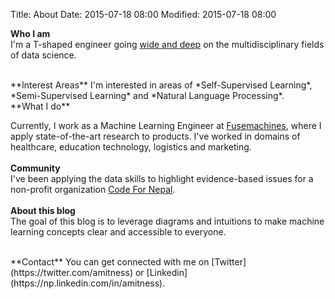 Title: About
Date: 2015-07-18 08:00
Modified: 2015-07-18 08:00

**Who I am**  
I'm a T-shaped engineer going [wide and deep](https://github.com/amitness/learning) on the multidisciplinary fields of data science.

<br>
**Interest Areas**  
I'm interested in areas of *Self-Supervised Learning*, *Semi-Supervised Learning* and *Natural Language Processing*.
<br>  
**What I do**  

Currently, I work as a Machine Learning Engineer at [Fusemachines](https://fusemachines.com), where I apply state-of-the-art research to products. I've worked in domains of healthcare, education technology, logistics and marketing.
<br>  
**Community**  
I've been applying the data skills to highlight evidence-based issues for a non-profit organization [Code For Nepal](https://codefornepal.org/).  
<br>
**About this blog**  
The goal of this blog is to leverage diagrams and intuitions to make machine learning concepts clear and accessible to everyone. 

<br>
**Contact**  
You can get connected with me on [Twitter](https://twitter.com/amitness) or [Linkedin](https://np.linkedin.com/in/amitness).

